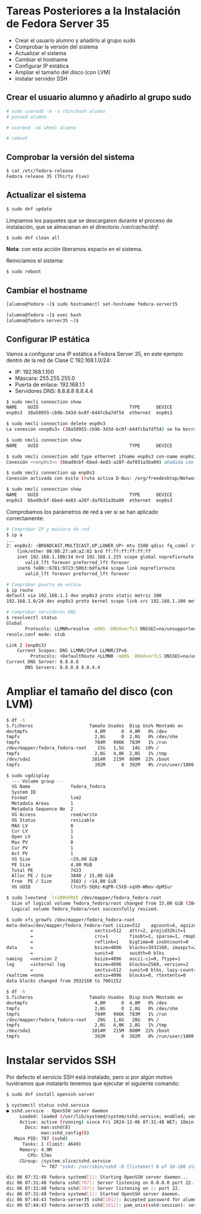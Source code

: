 # Tareas Posteriores a la Instalación de Fedora Server 35

* Crear el usuario alumno y añadirlo al grupo sudo
* Comprobar la versión del sistema
* Actualizar el sistema
* Cambiar el hostname
* Configurar IP estática
* Ampliar el tamaño del disco (con LVM)
* Instalar servidor SSH

## Crear el usuario alumno y añadirlo al grupo sudo

```bash
# sudo useradd -m -s /bin/bash alumno
# passwd alumno
```

```bash
# usermod -aG wheel alumno
```

```bash
# reboot
```

## Comprobar la versión del sistema

```bash
$ cat /etc/fedora-release 
Fedora release 35 (Thirty Five)
```

## Actualizar el sistema

```bash
$ sudo dnf update
```

Limpiamos los paquetes que se descargaron durante el proceso de instalación, que se almacenan en el directorio _/var/cache/dnf_:

```bash
$ sudo dnf clean all
```

__Nota__: con esta acción liberamos espacio en el sistema.

Reiniciamos el sistema:

```bash
$ sudo reboot
```

## Cambiar el hostname

```bash
[alumno@fedora ~]$ sudo hostnamectl set-hostname fedora-server35

[alumno@fedora ~]$ exec bash
[alumno@fedora-server35 ~]$
```

## Configurar IP estática

Vamos a configurar una IP estática a Fedora Server 35, en este ejemplo dentro de la red de Clase C 192.168.1.0/24:

* IP: 192.168.1.100
* Máscara: 255.255.255.0
* Puerta de enlace: 192.168.1.1
* Servidores DNS: 8.8.8.8 8.8.4.4


```bash
$ sudo nmcli connection show
NAME    UUID                                  TYPE      DEVICE
enp0s3  38a58955-cb9b-343d-bc0f-644fcba7df54  ethernet  enp0s3
```

```bash
$ sudo nmcli connection delete enp0s3
La conexión «enp0s3» (38a58955-cb9b-343d-bc0f-644fcba7df54) se ha borrado correctamente.
```

```bash
$ sudo nmcli connection show
NAME    UUID                                  TYPE      DEVICE
```

```bash
$ sudo nmcli connection add type ethernet ifname enp0s3 con-name enp0s3 ipv4.addresses 192.168.1.100/24 ipv4.gateway 192.168.1.1 ipv4.dns "8.8.8.8,8.8.4.4" ipv4.method manual
Conexión <<enp0s3>> (bbad9cbf-6bed-4e83-a28f-daf031a3ba09) añadida con éxito.
```

```bash
$ sudo nmcli connection up enp0s3
Conexión activada con éxito (ruta activa D-Bus: /org/freedesktop/NetworkManager/ActivateConnection/3)
```

```bash
$ sudo nmcli connection show
NAME    UUID                                  TYPE      DEVICE
enp0s3  bbad9cbf-6bed-4e83-a28f-daf031a3ba09  ethernet  enp0s3
```

Comprobamos los parámetros de red a ver si se han aplicado correctamente:

```bash
# Comprobar IP y máscara de red
$ ip a
...
2: enp0s3: <BROADCAST,MULTICAST,UP,LOWER_UP> mtu 1500 qdisc fq_codel state UP group default qlen 1000
    link/ether 08:00:27:a9:a2:82 brd ff:ff:ff:ff:ff:ff
    inet 192.168.1.100/24 brd 192.168.1.255 scope global noprefixroute enp0s3
       valid_lft forever preferred_lft forever
    inet6 fe80::6781:9723:50b3:bdfa/64 scope link noprefixroute
       valid_lft forever preferred_lft forever

# Comprobar puerta de enlace
$ ip route
default via 192.168.1.1 dev enp0s3 proto static metric 100
192.168.1.0/24 dev enp0s3 proto kernel scope link src 192.168.1.100 metric 100

# Comprobar servidores DNS
$ resolvectl status
Global
       Protocols: LLMNR=resolve -mDNS -DNSOverTLS DNSSEC=no/unsupported
resolv.conf mode: stub

Link 2 (enp0s3)
    Current Scopes: DNS LLMNR/IPv4 LLMNR/IPv6
         Protocols: +DefaultRoute +LLMNR -mDNS -DNSOverTLS DNSSEC=no/unsupported
Current DNS Server: 8.8.8.8
       DNS Servers: 8.8.8.8 8.8.4.4
```

# Ampliar el tamaño del disco (con LVM)

```bash
$ df -h
S.ficheros                     Tamaño Usados  Disp Uso% Montado en
devtmpfs                         4,0M      0  4,0M   0% /dev
tmpfs                            2,0G      0  2,0G   0% /dev/shm
tmpfs                            784M   996K  783M   1% /run
/dev/mapper/fedora_fedora-root    15G   1,5G   14G  10% /
tmpfs                            2,0G   4,0K  2,0G   1% /tmp
/dev/sda1                       1014M   215M  800M  22% /boot
tmpfs                            392M      0  392M   0% /run/user/1000
```

```bash
$ sudo vgdisplay
  --- Volume group ---
  VG Name               fedora_fedora
  System ID
  Format                lvm2
  Metadata Areas        1
  Metadata Sequence No  2
  VG Access             read/write
  VG Status             resizable
  MAX LV                0
  Cur LV                1
  Open LV               1
  Max PV                0
  Cur PV                1
  Act PV                1
  VG Size               <29,00 GiB
  PE Size               4,00 MiB
  Total PE              7423
  Alloc PE / Size       3840 / 15,00 GiB
  Free  PE / Size       3583 / <14,00 GiB
  VG UUID               l7cnfS-5Q0z-KqPR-C5tD-xqV0-WRev-dpMIur
```

```bash
$ sudo lvextend -l+100%FREE /dev/mapper/fedora_fedora-root
  Size of logical volume fedora_fedora/root changed from 15,00 GiB (3840 extents) to <29,00 GiB (7423 extents).
  Logical volume fedora_fedora/root successfully resized.
```

```bash
$ sudo xfs_growfs /dev/mapper/fedora_fedora-root
meta-data=/dev/mapper/fedora_fedora-root isize=512    agcount=4, agsize=983040 blks
         =                       sectsz=512   attr=2, projid32bit=1
         =                       crc=1        finobt=1, sparse=1, rmapbt=0
         =                       reflink=1    bigtime=0 inobtcount=0
data     =                       bsize=4096   blocks=3932160, imaxpct=25
         =                       sunit=0      swidth=0 blks
naming   =version 2              bsize=4096   ascii-ci=0, ftype=1
log      =internal log           bsize=4096   blocks=2560, version=2
         =                       sectsz=512   sunit=0 blks, lazy-count=1
realtime =none                   extsz=4096   blocks=0, rtextents=0
data blocks changed from 3932160 to 7601152
```

```bash
$ df -h
S.ficheros                     Tamaño Usados  Disp Uso% Montado en
devtmpfs                         4,0M      0  4,0M   0% /dev
tmpfs                            2,0G      0  2,0G   0% /dev/shm
tmpfs                            784M   996K  783M   1% /run
/dev/mapper/fedora_fedora-root    29G   1,6G   28G   6% /
tmpfs                            2,0G   4,0K  2,0G   1% /tmp
/dev/sda1                       1014M   215M  800M  22% /boot
tmpfs                            392M      0  392M   0% /run/user/1000
```

# Instalar servidos SSH

Por defecto el servicio SSH está instalado, pero si por algún motivo tuviéramos que instalarlo tenemos que ejecutar el siguiente comando:

```bash
$ sudo dnf install openssh-server
```

```bash
$ systemctl status sshd.service
● sshd.service - OpenSSH server daemon
     Loaded: loaded (/usr/lib/systemd/system/sshd.service; enabled; vendor preset: enabled)
     Active: active (running) since Fri 2024-12-06 07:31:48 WET; 18min ago
       Docs: man:sshd(8)
             man:sshd_config(5)
   Main PID: 787 (sshd)
      Tasks: 1 (limit: 4649)
     Memory: 4.9M
        CPU: 57ms
     CGroup: /system.slice/sshd.service
             └─ 787 "sshd: /usr/sbin/sshd -D [listener] 0 of 10-100 startups"

dic 06 07:31:48 fedora systemd[1]: Starting OpenSSH server daemon...
dic 06 07:31:48 fedora sshd[787]: Server listening on 0.0.0.0 port 22.
dic 06 07:31:48 fedora sshd[787]: Server listening on :: port 22.
dic 06 07:31:48 fedora systemd[1]: Started OpenSSH server daemon.
dic 06 07:44:43 fedora-server35 sshd[1012]: Accepted password for alumno from 192.168.1.51 port 50349 ssh2
dic 06 07:44:43 fedora-server35 sshd[1012]: pam_unix(sshd:session): session opened for user alumno(uid=1000) by (uid=0)
```
